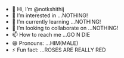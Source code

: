 - 👋 Hi, I’m @notkshithij
- 👀 I’m interested in ...NOTHING!
- 🌱 I’m currently learning ...NOTHING!
- 💞️ I’m looking to collaborate on ...NOTHING!
- 📫 How to reach me ...GO N DIE 
- 😄 Pronouns: ...HIM(MALE)
- ⚡ Fun fact: ...ROSES ARE REALLY RED

<!---
notkshithij/notkshithij is a ✨ special ✨ repository because its `README.md` (this file) appears on your GitHub profile.
You can click the Preview link to take a look at your changes.
--->
